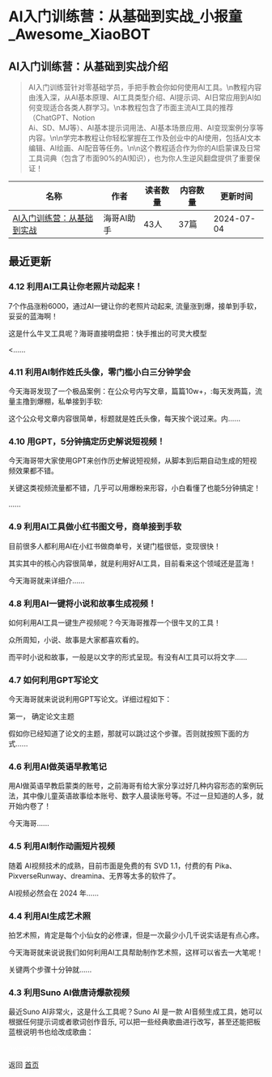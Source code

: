 # AI入门训练营：从基础到实战_小报童_Awesome_XiaoBOT

## AI入门训练营：从基础到实战介绍
> AI入门训练营针对零基础学员，手把手教会你如何使用AI工具。\n教程内容由浅入深，从AI基本原理、AI工具类型介绍、AI提示词、AI日常应用到AI如何变现适合各类人群学习。\n本教程包含了市面主流AI工具的推荐（ChatGPT、Notion  
Ai、SD、MJ等）、AI基本提示词用法、AI基本场景应用、AI变现案例分享等内容。\n\n学完本教程让你轻松掌握在工作及创业中的AI使用，包括AI文本编辑、AI绘画、AI配音等任务。\n\n这个教程适合作为你的AI启蒙课及日常工具词典（包含了市面90%的AI知识），也为你人生逆风翻盘提供了重要保证！  
  


|名称|作者|读者数量|内容数量|更新时间|
|---|---|---|---|---|
|[AI入门训练营：从基础到实战](https://xiaobot.net/p/AI-Study?refer=9c3f1c95-a052-465a-9902-f6d75080262a)|海哥AI助手|43人|37篇|2024-07-04|

## 最近更新
### 4.12 利用AI工具让你老照片动起来！

7个作品涨粉6000，通过AI一键让你的老照片动起来, 流量涨到爆，接单到手软，妥妥的蓝海啊！

这是什么牛叉工具呢？海哥直接明盘把：快手推出的可灵大模型

<......

### 4.11 利用AI制作姓氏头像，零门槛小白三分钟学会

今天海哥发现了一个极品案例：在公众号内写文章，篇篇10w+，:每天发两篇，流量主撸到爆棚，私单接到手软:

这个公众号文章内容很简单，标题就是姓氏头像，每天挨个说过来。内......

### 4.10 用GPT，5分钟搞定历史解说短视频！

今天海哥带大家使用GPT来创作历史解说短视频，从脚本到后期自动生成的短视频效果都不错。

关键这类视频流量都不错，几乎可以用爆粉来形容，小白看懂了也能5分钟搞定！

......

### 4.9 利用AI工具做小红书图文号，商单接到手软

目前很多人都利用AI在小红书做商单号，关键门槛很低，变现很快！

其实其中的核心内容很简单，就是利用好AI工具，目前看来这个领域还是蓝海！

今天海哥就来详细介......

### 4.8 利用AI一键将小说和故事生成视频！

如何利用AI工具一键生产视频呢？今天海哥推荐一个很牛叉的工具！

众所周知，小说、故事是大家都喜欢看的。

而平时小说和故事，一般是以文字的形式呈现。有没有AI工具可以将文字......

### 4.7 如何利用GPT写论文

今天海哥就来说说利用GPT写论文。详细过程如下：

第一， 确定论文主题

假如你已经知道了论文的主题，那就可以跳过这个步骤。否则就按照下面的方式......

### 4.6 利用AI做英语早教笔记

用AI做英语早教启蒙类的账号，之前海哥有给大家分享过好几种内容形态的案例玩法，其中像儿童英语故事绘本账号、数字人晨读账号等。不过一旦知道的人多，就开始内卷了！

今天海哥......

### 4.5 利用AI制作动画短片视频

随着 AI视频技术的成熟，目前市面是免费的有 SVD 1.1，付费的有 Pika、PixverseRunway、dreamina、无界等太多的软件了。

AI视频必然会在 2024 年......

### 4.4 利用AI生成艺术照

拍艺术照，肯定是每个小仙女的必修课，但是一次最少小几千说实话是有点心疼。

今天海哥就来说说我们如何利用AI工具帮助制作艺术照，这样可以省去一大笔呢！

关键两个步骤十分钟就......

### 4.3 利用Suno AI做唐诗爆款视频

最近Suno AI非常火，这是什么工具呢？Suno Al 是一款 AI音频生成工具，她可以根据任何提示词或者歌词创作音乐,
可以把一些经典歌曲进行改写，甚至还能把板蓝根说明书也给改成歌曲：


<a href="https://github.com/Reno9527/awesome-xiaobot" style="color: white; text-decoration: none;">awesome-xiaobot</a>

返回 [首页](../README.md)
